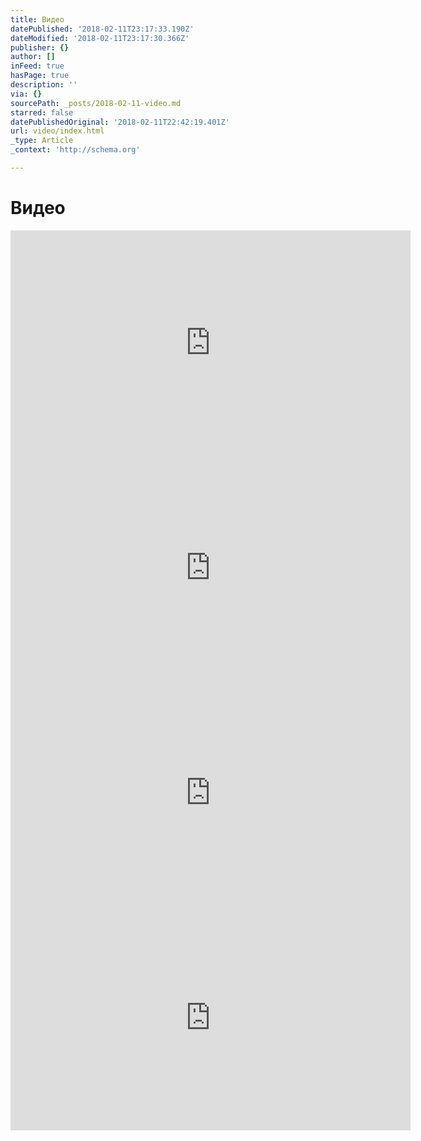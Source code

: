 ```yaml
---
title: Видео
datePublished: '2018-02-11T23:17:33.190Z'
dateModified: '2018-02-11T23:17:30.366Z'
publisher: {}
author: []
inFeed: true
hasPage: true
description: ''
via: {}
sourcePath: _posts/2018-02-11-video.md
starred: false
datePublishedOriginal: '2018-02-11T22:42:19.401Z'
url: video/index.html
_type: Article
_context: 'http://schema.org'

---
```

# Видео

<iframe src="https://cdn.embedly.com/widgets/media.html?src=https%3A%2F%2Fwww.youtube.com%2Fembed%2F0puUGq0V1b0%3Ffeature%3Doembed&amp;url=http%3A%2F%2Fwww.youtube.com%2Fwatch%3Fv%3D0puUGq0V1b0&amp;image=https%3A%2F%2Fi.ytimg.com%2Fvi%2F0puUGq0V1b0%2Fhqdefault.jpg&amp;key=a715cf41cc93453ca338d350cd26f87b&amp;type=text%2Fhtml&amp;schema=youtube" width="640" height="360" scrolling="no" frameborder="0" allowfullscreen="" style=""></iframe>

<iframe src="https://cdn.embedly.com/widgets/media.html?src=https%3A%2F%2Fwww.youtube.com%2Fembed%2FMoKy1BJacWw%3Ffeature%3Doembed&amp;url=http%3A%2F%2Fwww.youtube.com%2Fwatch%3Fv%3DMoKy1BJacWw&amp;image=https%3A%2F%2Fi.ytimg.com%2Fvi%2FMoKy1BJacWw%2Fhqdefault.jpg&amp;key=a715cf41cc93453ca338d350cd26f87b&amp;type=text%2Fhtml&amp;schema=youtube" width="640" height="360" scrolling="no" frameborder="0" allowfullscreen="" style=""></iframe>

<iframe src="https://cdn.embedly.com/widgets/media.html?src=https%3A%2F%2Fwww.youtube.com%2Fembed%2FO2q_r8a5neE%3Ffeature%3Doembed&amp;url=http%3A%2F%2Fwww.youtube.com%2Fwatch%3Fv%3DO2q_r8a5neE&amp;image=https%3A%2F%2Fi.ytimg.com%2Fvi%2FO2q_r8a5neE%2Fhqdefault.jpg&amp;key=a715cf41cc93453ca338d350cd26f87b&amp;type=text%2Fhtml&amp;schema=youtube" width="640" height="360" scrolling="no" frameborder="0" allowfullscreen="" style=""></iframe>

<iframe src="https://cdn.embedly.com/widgets/media.html?src=https%3A%2F%2Fwww.youtube.com%2Fembed%2FXRdFFjkw0us%3Ffeature%3Doembed&amp;url=http%3A%2F%2Fwww.youtube.com%2Fwatch%3Fv%3DXRdFFjkw0us&amp;image=https%3A%2F%2Fi.ytimg.com%2Fvi%2FXRdFFjkw0us%2Fhqdefault.jpg&amp;key=a715cf41cc93453ca338d350cd26f87b&amp;type=text%2Fhtml&amp;schema=youtube" width="640" height="360" scrolling="no" frameborder="0" allowfullscreen="" style=""></iframe>